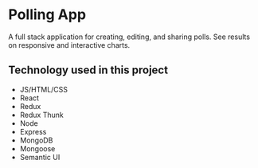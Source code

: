 # Polling App
 A full stack application for creating, editing, and sharing polls. See results on responsive and interactive charts.

 ## Technology used in this project
 * JS/HTML/CSS
 * React
 * Redux
 * Redux Thunk
 * Node
 * Express
 * MongoDB
 * Mongoose
 * Semantic UI
 

 
